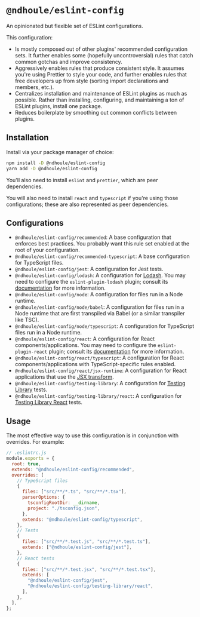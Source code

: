 # `@ndhoule/eslint-config`

An opinionated but flexible set of ESLint configurations.

This configuration:

- Is mostly composed out of other plugins' recommended configuration sets. It further enables some (hopefully uncontroversial) rules that catch common gotchas and improve consistency.
- Aggressively enables rules that produce consistent style. It assumes you're using Prettier to style your code, and further enables rules that free developers up from style (sorting import declarations and members, etc.).
- Centralizes installation and maintenance of ESLint plugins as much as possible. Rather than installing, configuring, and maintaining a ton of ESLint plugins, install one package.
- Reduces boilerplate by smoothing out common conflicts between plugins.

## Installation

Install via your package manager of choice:

```sh
npm install -D @ndhoule/eslint-config
yarn add -D @ndhoule/eslint-config
```

You'll also need to install `eslint` and `prettier`, which are peer dependencies.

You will also need to install `react` and `typescript` if you're using those configurations; these are also represented as peer dependencies.

## Configurations

- `@ndhoule/eslint-config/recommended`: A base configuration that enforces best practices. You probably want this rule set enabled at the root of your configuration.
- `@ndhoule/eslint-config/recommended-typescript`: A base configuration for TypeScript files.
- `@ndhoule/eslint-config/jest`: A configuration for Jest tests.
- `@ndhoule/eslint-config/lodash`: A configuration for [Lodash](https://lodash.com/). You may need to configure the `eslint-plugin-lodash` plugin; consult its [documentation](https://github.com/wix/eslint-plugin-lodash/) for more information.
- `@ndhoule/eslint-config/node`: A configuration for files run in a Node runtime.
- `@ndhoule/eslint-config/node/babel`: A configuration for files run in a Node runtime that are first transpiled via Babel (or a similar transpiler like TSC).
- `@ndhoule/eslint-config/node/typescript`: A configuration for TypeScript files run in a Node runtime.
- `@ndhoule/eslint-config/react`: A configuration for React components/applications. You may need to configure the `eslint-plugin-react` plugin; consult its [documentation](https://github.com/yannickcr/eslint-plugin-react) for more information.
- `@ndhoule/eslint-config/react/typescript`: A configuration for React components/applications with TypeScript-specific rules enabled.
- `@ndhoule/eslint-config/react/jsx-runtime`: A configuration for React applications that use the [JSX transform](https://reactjs.org/blog/2020/09/22/introducing-the-new-jsx-transform.html).
- `@ndhoule/eslint-config/testing-library`: A configuration for [Testing Library](https://testing-library.com/) tests.
- `@ndhoule/eslint-config/testing-library/react`: A configuration for [Testing Library React](https://testing-library.com/docs/react-testing-library/intro/) tests.

## Usage

The most effective way to use this configuration is in conjunction with overrides. For example:

```js
// .eslintrc.js
module.exports = {
  root: true,
  extends: "@ndhoule/eslint-config/recommended",
  overrides: [
    // TypeScript files
    {
      files: ["src/**/*.ts", "src/**/*.tsx"],
      parserOptions: {
        tsconfigRootDir: __dirname,
        project: "./tsconfig.json",
      },
      extends: "@ndhoule/eslint-config/typescript",
    },
    // Tests
    {
      files: ["src/**/*.test.js", "src/**/*.test.ts"],
      extends: ["@ndhoule/eslint-config/jest"],
    },
    // React tests
    {
      files: ["src/**/*.test.jsx", "src/**/*.test.tsx"],
      extends: [
        "@ndhoule/eslint-config/jest",
        "@ndhoule/eslint-config/testing-library/react",
      ],
    },
  ],
};
```
